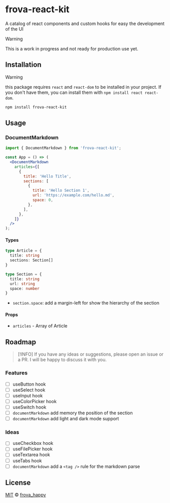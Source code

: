 # frova-react-kit

A catalog of react components and custom hooks for easy the development of the UI

> [!WARNING]
>This is a work in progress and not ready for production use yet.

## Installation

> [!WARNING]
> this package requires `react` and `react-dom` to be installed in your project. If you don't have them, you can install them with `npm install react react-dom`.

```bash
npm install frova-react-kit
```

## Usage

### DocumentMarkdown

```jsx
import { DocumentMarkdown } from 'frova-react-kit';

const App = () => (
  <DocumentMarkdown
    articles={[
      {
        title: 'Hello Title',
        sections: [
          {
            title: 'Hello Section 1',
            url: 'https://example.com/hello.md',
            space: 0,
          },
        ],
      },
    ]}
  />  
);
```

#### Types

```ts
type Article = {
  title: string
  sections: Section[]
}

type Section = {
  title: string
  url: string
  space: number
}
```

- `section.space`: add a margin-left for show the hierarchy of the section

#### Props

- `articles` - Array of Article

## Roadmap

> [!INFO]
> If you have any ideas or suggestions, please open an issue or a PR. I will be happy to discuss it with you.

### Features

- [ ] useButton hook
- [ ] useSelect hook
- [ ] useInput hook
- [ ] useColorPicker hook
- [ ] useSwitch hook
- [ ] `documentMarkdown` add memory the position of the section
- [ ] `documentMarkdown` add light and dark mode support

### Ideas

- [ ] useCheckbox hook
- [ ] useFilePicker hook
- [ ] useTextarea hook
- [ ] useTabs hook
- [ ] `documentMarkdown` add a `<tag />` rule for the markdown parse

## License

[MIT](/LICENSE) © [frova_happy](https://github.com/FrovaHappy)
